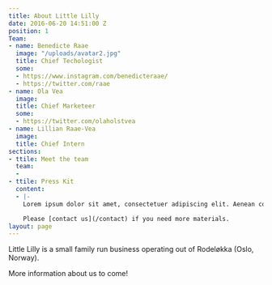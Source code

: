 ```yaml
---
title: About Little Lilly
date: 2016-06-20 14:51:00 Z
position: 1
Team:
- name: Benedicte Raae
  image: "/uploads/avatar2.jpg"
  title: Chief Techologist
  some:
  - https://www.instagram.com/benedicteraae/
  - https://twitter.com/raae
- name: Ola Vea
  image: 
  title: Chief Marketeer
  some:
  - https://twitter.com/olaholstvea
- name: Lillian Raae-Vea
  image: 
  title: Chief Intern
sections:
- ttile: Meet the team
  team:
  - 
- ttile: Press Kit
  content:
  - |-
    Lorem ipsum dolor sit amet, consectetuer adipiscing elit. Aenean commodo ligula eget dolor. Aenean massa. Cum sociis natoque penatibus et magnis dis parturient montes, nascetur ridiculus mus. Donec quam felis, ultricies nec.

    Please [contact us](/contact) if you need more materials.
layout: page
---
```


Little Lilly is a small family run business operating out of Rodeløkka (Oslo, Norway).

More information about us to come! 
